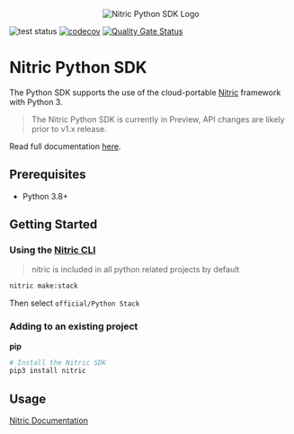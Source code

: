 <p align="center">
  <img src="https://github.com/nitrictech/python-sdk/raw/main/docs/assets/dot-matrix-logo-python.png" alt="Nitric Python SDK Logo"/>
</p>

![test status](https://github.com/nitrictech/python-sdk/actions/workflows/test.yaml/badge.svg?branch=main)
[![codecov](https://codecov.io/gh/nitrictech/python-sdk/branch/main/graph/badge.svg?token=SBFRNSZ4ZF)](https://codecov.io/gh/nitrictech/python-sdk)
[![Quality Gate Status](https://sonarcloud.io/api/project_badges/measure?project=nitrictech_python-sdk&metric=alert_status)](https://sonarcloud.io/dashboard?id=nitrictech_python-sdk)

# Nitric Python SDK

The Python SDK supports the use of the cloud-portable [Nitric](https://nitric.io) framework with Python 3.

> The Nitric Python SDK is currently in Preview, API changes are likely prior to v1.x release.

Read full documentation [here](https://nitrictech.github.io/python-sdk/).

## Prerequisites

- Python 3.8+

## Getting Started

### Using the [Nitric CLI](https://github.com/nitrictech/cli)

> nitric is included in all python related projects by default

```bash
nitric make:stack
```

Then select `official/Python Stack`

### Adding to an existing project

**pip**

```bash
# Install the Nitric SDK
pip3 install nitric
```

## Usage
[Nitric Documentation](https://nitric.io/docs)